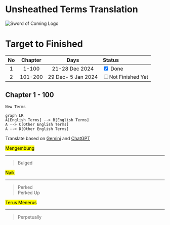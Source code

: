 # **Unsheathed Terms Translation**  

![Sword of Coming Logo](https://media.themoviedb.org/t/p/w250_and_h141_face/lhLbAAwMaeoPxvE7bVUQkSDQZ4m.jpg)

# **Target to Finished**
No| Chapter | Days | Status |
 :---:|:---:| :---: | :--- |
1| 1-100 | 21-28 Dec 2024| <input type="checkbox" checked > Done  |
2| 101-200 | 29 Dec- 5 Jan 2024| <input type="checkbox"  >Not Finished Yet |



## Chapter 1 - 100  




```
New Terms
```

```mermaid
graph LR
A[English Terms] --> B[English Terms]
A --> C[Other English Terms]
A --> D[Other English Terms]
```

Translate based on [Gemini](www.gemini.google.com) and [ChatGPT](www.chatgpt.com)

<mark>Mengembung</mark> 
***
> Bulged  


<mark>Naik</mark> 
***
> Perked  
> Perked Up

<mark>Terus Menerus</mark>
***
> Perpetually


